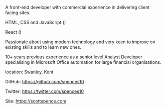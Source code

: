 <script>
  import DateDistance from '$lib/date-distance.svelte'
</script>

<!-- <Basics name={`Scott Spence`} label={`Developer`}
email={`yo@scottspence.dev`} phone={`+44 7960 86 3382`}
website={`scottspence.me`} /> -->

A front-end developer with <DateDistance  /> commercial experience in
delivering client facing sites.

HTML, CSS and JavaScript (<DateDistance  />)

React (<DateDistance  />)

Passionate about using modern technology and very keen to improve on
existing skills and to learn new ones.

10+ years previous experience as a senior level Analyst Developer
specialising in Microsoft Office automation for large financial
organisations.

location: Swanley, Kent

GitHub: https://github.com/spences10

Twitter: https://twitter.com/spences10

Site: https://scottspence.com
